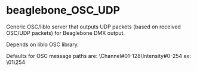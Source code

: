 beaglebone_OSC_UDP
==================

Generic OSC/liblo server that outputs UDP packets (based on received OSC/UDP packets) for Beaglebone DMX output.

Depends on liblo OSC library.

Defaults for OSC message paths are:
\Channel#01-128\Intensity#0-254 
ex: \01\254